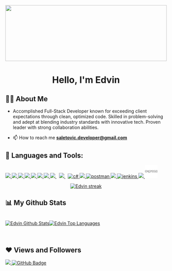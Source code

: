 <a href="#"><img width="100%" src="https://external-content.duckduckgo.com/iu/?u=https%3A%2F%2Fcdn.pixabay.com%2Fphoto%2F2016%2F03%2F23%2F14%2F55%2Fmatrix-1274888_640.png&f=1&nofb=1" height="175px"/></a>

<h1 align="center">Hello, I'm Edvin</h1>



## 🙋‍♂️ About Me

- Accomplished Full-Stack Developer known for exceeding client expectations through clean, optimized code. Skilled in problem-solving and adept at blending industry standards with innovative tech. Proven leader with strong collaboration abilities.

<!--
- 🔭 I’m currently working on **[Cryptocurrency Price Tracker](https://www.bitcoindiagrams.com/)**

- 🌱 I’m currently learning **[new language.](https://github.com/golang)**

- 👯 I’m looking to collaborate on **OpenSource Projects**

- 👨‍💻 All of my projects are available at **[My Portfolio](https://edvin.netlify.app/)**
-->

- 📫 How to reach me **saletovic.developer@gmail.com**


## 🚀 Languages and Tools:

<p align="left"> 
    <a href="https://reactjs.org/" target="_blank"> <img src="https://img.icons8.com/color/48/000000/react-native.png"/> </a> 
    <a href="https://developer.mozilla.org/en-US/docs/Web/JavaScript" target="_blank"> <img src="https://img.icons8.com/color/48/000000/javascript.png"/> </a> 
    <a href="https://www.w3.org/html/" target="_blank"> <img src="https://img.icons8.com/color/48/000000/html-5.png"/> </a> 
    <a href="https://golang.org/" target=="_blank"><img src="https://img.icons8.com/color/48/000000/golang.png"/> </a>
    <a href="https://www.w3schools.com/css/" target="_blank"> <img src="https://img.icons8.com/color/48/000000/css3.png"/> </a>
    <a href="https://getbootstrap.com" target="_blank"> <img src="https://img.icons8.com/color/48/000000/bootstrap.png"/> </a> 
    <a href="https://www.python.org" target="_blank"> <img src="https://img.icons8.com/color/48/000000/python.png"/> </a> 
    <a style="padding-right:8px;" href="https://nodejs.org" target="_blank"> <img src="https://img.icons8.com/color/48/000000/nodejs.png"/> </a> 
    <a style="padding-right:8px;" href="https://www.mysql.com/" target="_blank"> <img src="https://img.icons8.com/fluent/50/000000/mysql-logo.png"/> </a>
    <a href="https://learn.microsoft.com/en-us/dotnet/csharp" target="_blank"> <img src="https://upload.wikimedia.org/wikipedia/commons/thumb/b/bd/Logo_C_sharp.svg/256px-Logo_C_sharp.svg.png?20221121173824" alt="c#" width="48" height="48"/> </a> 
    <a href="https://firebase.google.com/" target="_blank"> <img src="https://img.icons8.com/color/48/000000/firebase.png"/> </a> 
    <a href="https://postman.com" target="_blank"> <img src="https://www.vectorlogo.zone/logos/getpostman/getpostman-icon.svg" alt="postman" width="45" height="45"/> </a>   
    <a href="https://git-scm.com/" target="_blank"> <img src="https://img.icons8.com/color/48/000000/git.png"/> </a> 
    <a href="https://www.jenkins.io" target="_blank"> <img src="https://www.vectorlogo.zone/logos/jenkins/jenkins-icon.svg" alt="jenkins" width="48" height="48"/> </a> 
    <a href="https://redux.js.org" target="_blank"> <img src="https://img.icons8.com/color/48/000000/redux.png"/> </a>
    <a href="https://expressjs.com" target="_blank"> <img src="https://raw.githubusercontent.com/devicons/devicon/master/icons/express/express-original-wordmark.svg" alt="express" width="40" height="40"/> </a>
</p>

<!-- [![React Badge](https://img.shields.io/badge/-React-61DBFB?style=for-the-badge&labelColor=black&logo=react&logoColor=61DBFB)](#)  [![Javascript Badge](https://img.shields.io/badge/-Javascript-F0DB4F?style=for-the-badge&labelColor=black&logo=javascript&logoColor=F0DB4F)](#) [![Typescript Badge](https://img.shields.io/badge/-Typescript-007acc?style=for-the-badge&labelColor=black&logo=typescript&logoColor=007acc)](#) [![Nodejs Badge](https://img.shields.io/badge/-Nodejs-3C873A?style=for-the-badge&labelColor=black&logo=node.js&logoColor=3C873A)](#) [![GraphQL Badge](https://img.shields.io/badge/-GraphQl-e535ab?style=for-the-badge&labelColor=black&logo=node.js&logoColor=e535ab)](#)
<br/> -->

<p align="center">
    <a href="https://github.com/VodeniZeko/github-readme-streak-stats">
        <img title="🔥 Get streak stats for your profile at git.io/streak-stats" alt="Edvin streak" src="https://github-readme-streak-stats.herokuapp.com/?user=VodeniZeko&theme=black-ice&hide_border=true&stroke=0000&background=060A0CD0"/>
    </a>
</p>

## 📊 My Github Stats

  <br/>
    <a width="100%" href="https://github.com/VodeniZeko/github-readme-stats"><img alt="Edvin Github Stats" src="https://github-readme-stats.vercel.app/api?username=VodeniZeko&show_icons=true&count_private=true&hide=stars,issues&theme=react&hide_border=true&bg_color=0D1117" /><img alt="Edvin Top Languages" src="https://github-readme-stats.vercel.app/api/top-langs/?username=VodeniZeko&langs_count=8&count_private=true&layout=compact&theme=react&hide_border=true&bg_color=0D1117" /></a>

  <br/>

<br/>
<br/>

## ❤ Views and Followers
<a href="https://github.com/Meghna-DAS/github-profile-views-counter">
    <img src="https://komarev.com/ghpvc/?username=VodeniZeko">
</a>
<a href="https://github.com/VodeniZeko?tab=followers"><img src="https://img.shields.io/github/followers/VodeniZeko?label=Followers&style=social" alt="GitHub Badge"></a>
